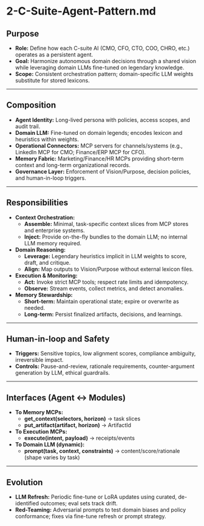 # 2-C-Suite-Agent-Pattern.md

## Purpose
- **Role:** Define how each C-suite AI (CMO, CFO, CTO, COO, CHRO, etc.) operates as a persistent agent.
- **Goal:** Harmonize autonomous domain decisions through a shared vision while leveraging domain LLMs fine-tuned on legendary knowledge.
- **Scope:** Consistent orchestration pattern; domain-specific LLM weights substitute for stored lexicons.

---

## Composition
- **Agent Identity:** Long-lived persona with policies, access scopes, and audit trail.
- **Domain LLM:** Fine-tuned on domain legends; encodes lexicon and heuristics within weights.
- **Operational Connectors:** MCP servers for channels/systems (e.g., LinkedIn MCP for CMO; Finance/ERP MCP for CFO).
- **Memory Fabric:** Marketing/Finance/HR MCPs providing short-term context and long-term organizational records.
- **Governance Layer:** Enforcement of Vision/Purpose, decision policies, and human-in-loop triggers.

---

## Responsibilities
- **Context Orchestration:**  
  - **Assemble:** Minimal, task-specific context slices from MCP stores and enterprise systems.  
  - **Inject:** Provide on-the-fly bundles to the domain LLM; no internal LLM memory required.
- **Domain Reasoning:**  
  - **Leverage:** Legendary heuristics implicit in LLM weights to score, draft, and critique.  
  - **Align:** Map outputs to Vision/Purpose without external lexicon files.
- **Execution & Monitoring:**  
  - **Act:** Invoke strict MCP tools; respect rate limits and idempotency.  
  - **Observe:** Stream events, collect metrics, and detect anomalies.
- **Memory Stewardship:**  
  - **Short-term:** Maintain operational state; expire or overwrite as needed.  
  - **Long-term:** Persist finalized artifacts, decisions, and learnings.

---

## Human-in-loop and Safety
- **Triggers:** Sensitive topics, low alignment scores, compliance ambiguity, irreversible impact.  
- **Controls:** Pause-and-review, rationale requirements, counter-argument generation by LLM, ethical guardrails.

---

## Interfaces (Agent ↔ Modules)
- **To Memory MCPs:**  
  - **get_context(selectors, horizon)** → task slices  
  - **put_artifact(artifact, horizon)** → ArtifactId
- **To Execution MCPs:**  
  - **execute(intent, payload)** → receipts/events
- **To Domain LLM (dynamic):**  
  - **prompt(task, context, constraints)** → content/score/rationale (shape varies by task)

---

## Evolution
- **LLM Refresh:** Periodic fine-tune or LoRA updates using curated, de-identified outcomes; eval sets track drift.  
- **Red-Teaming:** Adversarial prompts to test domain biases and policy conformance; fixes via fine-tune refresh or prompt strategy.